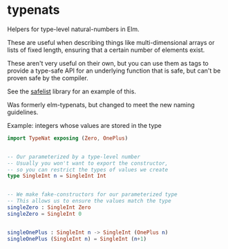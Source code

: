 # typenats
Helpers for type-level natural-numbers in Elm.

These are useful when describing things like multi-dimensional arrays or lists of fixed length, ensuring that a certain number of elements exist.

These aren't very useful on their own, but you can use them as tags to provide
a type-safe API for an underlying function that is safe, but can't be proven
safe by the compiler.

See the [safelist](http://package.elm-lang.org/packages/JoeyEremondi/safelist) library for an example of this.

Was formerly elm-typenats, but changed to meet the new naming guidelines.

Example: integers whose values are stored in the type

```elm
import TypeNat exposing (Zero, OnePlus)


-- Our parameterized by a type-level number
-- Usually you won't want to export the constructor, 
-- so you can restrict the types of values we create
type SingleInt n = SingleInt Int


-- We make fake-constructors for our parameterized type
-- This allows us to ensure the values match the type
singleZero : SingleInt Zero
singleZero = SingleInt 0


singleOnePlus : SingleInt n -> SingleInt (OnePlus n)
singleOnePlus (SingleInt n) = SingleInt (n+1)

```

